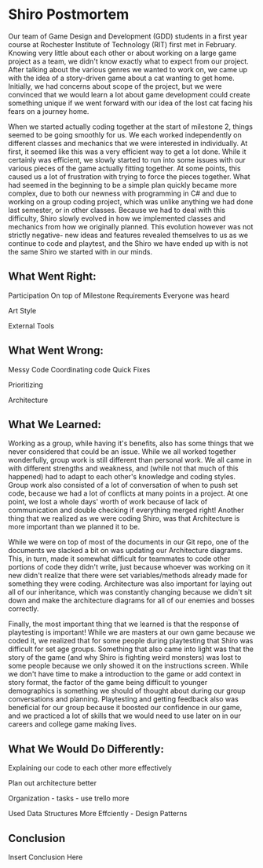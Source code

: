 # Shiro Postmortem

Our team of Game Design and Development (GDD) students in a first year course at Rochester Institute of Technology (RIT) first met in February.
Knowing very little about each other or about working on a large game project as a team, we didn't know exactly what to expect from our project. After
talking about the various genres we wanted to work on, we came up with the idea of a story-driven game about a cat wanting to get home. Initially, we had
concerns about scope of the project, but we were convinced that we would learn a lot about game development could create something unique if we went forward
with our idea of the lost cat facing his fears on a journey home.

When we started actually coding together at the start of milestone 2, things seemed to be going smoothly for us. We each worked independently on different classes 
and mechanics that we were interested in individually. At first, it seemed like this was a very efficient way to get a lot done. While it certainly was efficient, we 
slowly started to run into some issues with our various pieces of the game actually fitting together. At some points, this caused us a lot of frustration with trying 
to force the pieces together. What had seemed in the beginning to be a simple plan quickly became more complex, due to both our newness with programming in C# and due 
to working on a group coding project, which was unlike anything we had done last semester, or in other classes. Because we had to deal with this difficulty, Shiro 
slowly evolved in how we implemented classes and mechanics from how we originally planned. This evolution however was not strictly negative- new ideas and features 
revealed themselves to us as we continue to code and playtest, and the Shiro we have ended up with is not the same Shiro we started with in our minds.

## What Went Right:

Participation
On top of Milestone Requirements
Everyone was heard

Art Style

External Tools

## What Went Wrong:

Messy Code
Coordinating code
Quick Fixes

Prioritizing

Architecture

## What We Learned:
Working as a group, while having it's benefits, also has some things that we never considered that could be an issue. While we all worked together wonderfully, group
work is still different than personal work. We all came in with different strengths and weakness, and (while not that much of this happened) had to adapt to each other's
knowledge and coding styles. Group work also consisted of a lot of conversation of when to push set code, because we had a lot of conflicts at many points in a project. 
At one point, we lost a whole days' worth of work because of lack of communication and double checking if everything merged right! Another thing that we realized as we were
coding Shiro, was that Architecture is more important than we planned it to be. 

While we were on top of most of the documents in our Git repo, one of the documents we slacked a bit on was updating our Architecture diagrams. This, in turn, made it somewhat
difficult for teammates to code other portions of code they didn't write, just because whoever was working on it new didn't realize that there were set variables/methods already
made for something they were coding. Architecture was also important for laying out all of our inheritance, which was constantly changing because we didn't sit down and make the
architecture diagrams for all of our enemies and bosses correctly.

Finally, the most important thing that we learned is that the response of playtesting is important! While we are masters at our own game because we coded it, we realized that for
some people during playtesting that Shiro was difficult for set age groups. Something that also came into light was that the story of the game (and why Shiro is fighting weird monsters)
was lost to some people because we only showed it on the instructions screen. While we don't have time to make a introduction to the game or add context in story format, the factor of 
the game being difficult to younger demographics is something we should of thought about during our group conversations and planning. Playtesting and getting feedback also was beneficial
for our group because it boosted our confidence in our game, and we practiced a lot of skills that we would need to use later on in our careers and college game making lives.
## What We Would Do Differently:
 
Explaining our code to each other more effectively

Plan out architecture better

Organization - tasks - use trello more

Used Data Structures More Effciently - Design Patterns 

## Conclusion

Insert Conclusion Here